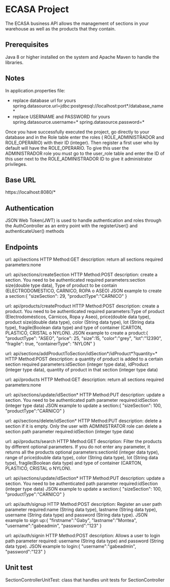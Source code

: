 # ECASA Project

The ECASA business API allows the management of sections in your warehouse as well as the products that they contain.

## Prerequisites
Java 8 or higher installed on the system and Apache Maven to handle the libraries.

## Notes

In application.properties file:
- replace database url for yours 
 spring.datasource.url=jdbc:postgresql://localhost:port*/database_name*
- replace USERNAME and PASSWORD for yours 
 spring.datasource.username=*
spring.datasource.password=*

Once you have successfully executed the project, go directly to your database and in the Role table enter the roles ( ROLE_ADMINISTRADOR and ROLE_OPERARIO)
with their ID (integer). Then register a first user who by default will have the ROLE_OPERARIO. 
To give this user the ADMINISTRADOR role you must go to the user_role table and enter the ID of this user next to the ROLE_ADMINISTRADOR ID 
to give it administrator privileges.

## Base URL
https://localhost:8080/*

## Authentication
JSON Web Token(JWT) is used to handle authentication and roles through the AuthController as an entry point with the registerUser() and authenticateUser() methods

## Endpoints

url: api/sections
HTTP Method:GET
description: return all sections
required parameters:none

url: api/sections/createSection
HTTP Method:POST
description: create a section. You need to be authenticated
required parameters:section size(double type data), Type of product to be contain (ELECTRODOMESTICO, CARNICO, ROPA o ASEO)
JSON example to create a section:{
"sizeSection": 29,
"productType":"CARNICO"
}

url: api/products/createProduct
HTTP Method:POST
description: create a product. You need to be authenticated
required parameters:Type of product (Electrodomésticos, Cárnicos, Ropa y Aseo), price(double data type), product size(double data type), color (String data type), 
lot (String data type), fragile(Boolean data type) and type of container (CARTON, PLASTICO, CRISTAL o NYLON).
JSON example to create a product:{
"productType": "ASEO",
"price": 25,
"size":15,
"color":"grey",
"lot":"12390",
"fragile": true,
"containerType": "NYLON"
}

url: api/sections/addProductToSection/idSection*/idProduct*?quantity=*
HTTP Method:POST
description: a quantity of product is added to a certain section
required parameters:idSection (integer type data), idProduct (integer type data), quantity of product in that section (integer type data)

url: api/products
HTTP Method:GET
description: return all sections
required parameters:none

url: api/sections/update/idSection*
HTTP Method:PUT
description: update a section. You need to be authenticated
path parameter required:idSection (integer type data)
JSON example to update a section:{
"sizeSection": 100,
"productType":"CARNICO"
}

url: api/sections/delete/idSection*
HTTP Method:PUT
description: delete a section if it is empty. Only the user with ADMINISTRATOR role can delete a section
path parameter required:idSection (integer type data)

url: api/products/search
HTTP Method:GET
description: Filter the products by different optional parameters. If you do not enter any parameter, it returns all the products
optional parameters:sectionId (integer data type), range of price(double data type), color (String data type), 
lot (String data type), fragile(Boolean data type) and type of container (CARTON, PLASTICO, CRISTAL o NYLON).

url: api/sections/update/idSection*
HTTP Method:PUT
description: update a section. You need to be authenticated
path parameter required:idSection (integer type data)
JSON example to update a section:{
"sizeSection": 100,
"productType":"CARNICO"
}

url: api/auth/signup
HTTP Method:POST
description: Register an user
path parameter required:name (String data type), lastname (String data type), username (String data type) and password (String data type).
JSON example to sign up:{
    "firstname":"Gaby",
    "lastname":"Montea",
    "username":"gabeadmin",
    "password":"123"
}

url: api/auth/signin
HTTP Method:POST
description: Allows a user to login
path parameter required: username (String data type) and password (String data type).
JSON example to login:{
    "username":"gabeadmin",
    "password":"123"
}

## Unit test
SectionControllerUnitTest: class that handles unit tests for SectionController
